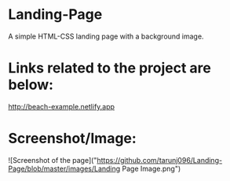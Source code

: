 # Landing-Page
A simple HTML-CSS landing page with a background image.

# Links related to the project are below:

 http://beach-example.netlify.app
 
 # Screenshot/Image:
 
 ![Screenshot of the page]("https://github.com/tarunj096/Landing-Page/blob/master/images/Landing Page Image.png")
